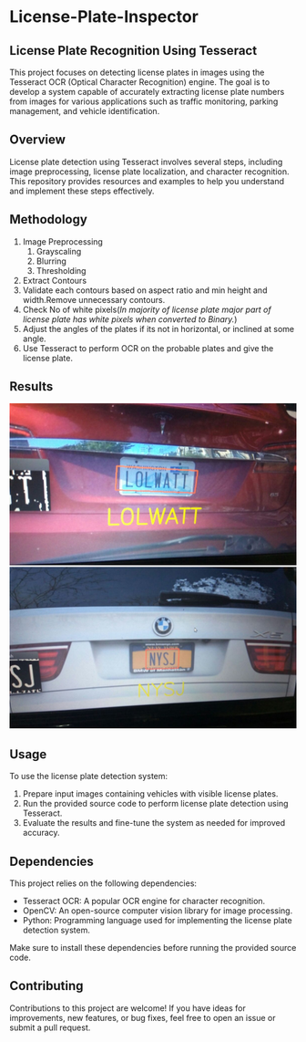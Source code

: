 # License-Plate-Inspector
## License Plate Recognition Using Tesseract

This project focuses on detecting license plates in images using the Tesseract OCR (Optical Character Recognition) engine. The goal is to develop a system capable of accurately extracting license plate numbers from images for various applications such as traffic monitoring, parking management, and vehicle identification.

## Overview

License plate detection using Tesseract involves several steps, including image preprocessing, license plate localization, and character recognition. This repository provides resources and examples to help you understand and implement these steps effectively.

## Methodology

1. Image Preprocessing
   1. Grayscaling
   2. Blurring
   3. Thresholding
2. Extract Contours
3. Validate each contours based on aspect ratio and min height and width.Remove unnecessary contours.
5. Check No of white pixels(*In majority of license plate major part of license plate has white pixels when converted to Binary.*)
4. Adjust the angles of the plates if its not in horizontal, or inclined at some angle.
5. Use Tesseract to perform OCR on the probable plates and give the license plate.

## Results

![car_plate_1][0]
![car_plate_2][1]

## Usage

To use the license plate detection system:

1. Prepare input images containing vehicles with visible license plates.
2. Run the provided source code to perform license plate detection using Tesseract.
3. Evaluate the results and fine-tune the system as needed for improved accuracy.

## Dependencies

This project relies on the following dependencies:

- Tesseract OCR: A popular OCR engine for character recognition.
- OpenCV: An open-source computer vision library for image processing.
- Python: Programming language used for implementing the license plate detection system.

Make sure to install these dependencies before running the provided source code.

## Contributing

Contributions to this project are welcome! If you have ideas for improvements, new features, or bug fixes, feel free to open an issue or submit a pull request.

[0]: images/plate1.jpeg
[1]: images/plate2.jpeg
